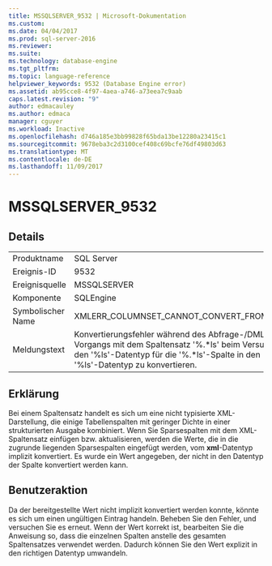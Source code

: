 ```yaml
---
title: MSSQLSERVER_9532 | Microsoft-Dokumentation
ms.custom: 
ms.date: 04/04/2017
ms.prod: sql-server-2016
ms.reviewer: 
ms.suite: 
ms.technology: database-engine
ms.tgt_pltfrm: 
ms.topic: language-reference
helpviewer_keywords: 9532 (Database Engine error)
ms.assetid: ab95cce8-4f97-4aea-a746-a73eea7c9aab
caps.latest.revision: "9"
author: edmacauley
ms.author: edmaca
manager: cguyer
ms.workload: Inactive
ms.openlocfilehash: d746a185e3bb99828f65bda13be12280a23415c1
ms.sourcegitcommit: 9678eba3c2d3100cef408c69bcfe76df49803d63
ms.translationtype: MT
ms.contentlocale: de-DE
ms.lasthandoff: 11/09/2017
---
```

# <a name="mssqlserver9532"></a>MSSQLSERVER_9532
  
## <a name="details"></a>Details  
  
|||  
|-|-|  
|Produktname|SQL Server|  
|Ereignis-ID|9532|  
|Ereignisquelle|MSSQLSERVER|  
|Komponente|SQLEngine|  
|Symbolischer Name|XMLERR_COLUMNSET_CANNOT_CONVERT_FROM_TO|  
|Meldungstext|Konvertierungsfehler während des Abfrage-/DML-Vorgangs mit dem Spaltensatz '%.*ls' beim Versuch, den '%ls'-Datentyp für die '%.\*ls'-Spalte in den '%ls'-Datentyp zu konvertieren.|  
  
## <a name="explanation"></a>Erklärung  
Bei einem Spaltensatz handelt es sich um eine nicht typisierte XML-Darstellung, die einige Tabellenspalten mit geringer Dichte in einer strukturierten Ausgabe kombiniert. Wenn Sie Sparsespalten mit dem XML-Spaltensatz einfügen bzw. aktualisieren, werden die Werte, die in die zugrunde liegenden Sparsespalten eingefügt werden, vom **xml**-Datentyp implizit konvertiert. Es wurde ein Wert angegeben, der nicht in den Datentyp der Spalte konvertiert werden kann.  
  
## <a name="user-action"></a>Benutzeraktion  
Da der bereitgestellte Wert nicht implizit konvertiert werden konnte, könnte es sich um einen ungültigen Eintrag handeln. Beheben Sie den Fehler, und versuchen Sie es erneut. Wenn der Wert korrekt ist, bearbeiten Sie die Anweisung so, dass die einzelnen Spalten anstelle des gesamten Spaltensatzes verwendet werden. Dadurch können Sie den Wert explizit in den richtigen Datentyp umwandeln.  
  
